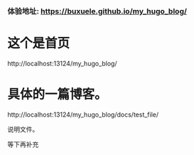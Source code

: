
### 体验地址: https://buxuele.github.io/my_hugo_blog/


# 这个是首页
http://localhost:13124/my_hugo_blog/

# 具体的一篇博客。
http://localhost:13124/my_hugo_blog/docs/test_file/


说明文件。

等下再补充


